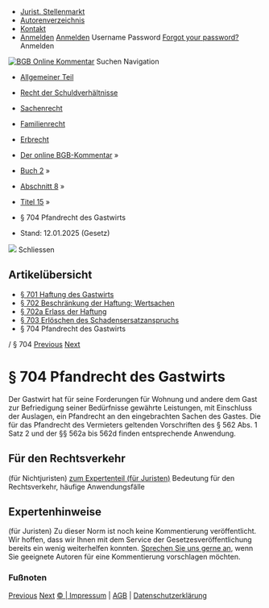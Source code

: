   * [Jurist. Stellenmarkt](https://bgb.kommentar.de/Buch-2/Abschnitt-8/Titel-15/</job-board> "Jurist. Stellenmarkt")
  * [Autorenverzeichnis](https://bgb.kommentar.de/Buch-2/Abschnitt-8/Titel-15/</Autorenverzeichnis> "Autorenverzeichnis")
  * [Kontakt](https://bgb.kommentar.de/Buch-2/Abschnitt-8/Titel-15/</Kontakt>)
  * [Anmelden](https://bgb.kommentar.de/Buch-2/Abschnitt-8/Titel-15/<#login> "show login form") [Anmelden](https://bgb.kommentar.de/Buch-2/Abschnitt-8/Titel-15/<#> "hide login form") Username Password
[Forgot your password?](https://bgb.kommentar.de/Buch-2/Abschnitt-8/Titel-15/</user/forgotpassword>) Anmelden 


[![BGB Online Kommentar](https://bgb.kommentar.de/extension/bgb/design/bgb/images/logo.png)](https://bgb.kommentar.de/Buch-2/Abschnitt-8/Titel-15/</> "BGB Online Kommentar")
Suchen
Navigation
  * [Allgemeiner Teil](https://bgb.kommentar.de/Buch-2/Abschnitt-8/Titel-15/</Buch-1>)
  * [Recht der Schuldverhältnisse](https://bgb.kommentar.de/Buch-2/Abschnitt-8/Titel-15/</Buch-2>)
  * [Sachenrecht](https://bgb.kommentar.de/Buch-2/Abschnitt-8/Titel-15/</Buch-3>)
  * [Familienrecht](https://bgb.kommentar.de/Buch-2/Abschnitt-8/Titel-15/</Buch-4>)
  * [Erbrecht](https://bgb.kommentar.de/Buch-2/Abschnitt-8/Titel-15/</Buch-5>)


  * [Der online BGB-Kommentar](https://bgb.kommentar.de/Buch-2/Abschnitt-8/Titel-15/</>) »
  * [Buch 2](https://bgb.kommentar.de/Buch-2/Abschnitt-8/Titel-15/</Buch-2>) »
  * [Abschnitt 8](https://bgb.kommentar.de/Buch-2/Abschnitt-8/Titel-15/</Buch-2/Abschnitt-8>) »
  * [Titel 15](https://bgb.kommentar.de/Buch-2/Abschnitt-8/Titel-15/</Buch-2/Abschnitt-8/Titel-15>) »
  * § 704 Pfandrecht des Gastwirts 
  * Stand: 12.01.2025 (Gesetz) 


![](https://vg01.met.vgwort.de/na/1c9909529ead4f509072c06d9081a7d5)
Schliessen 
## Artikelübersicht
  * [ § 701 Haftung des Gastwirts ](https://bgb.kommentar.de/Buch-2/Abschnitt-8/Titel-15/</Buch-2/Abschnitt-8/Titel-15/Haftung-des-Gastwirts>)
  * [ § 702 Beschränkung der Haftung; Wertsachen ](https://bgb.kommentar.de/Buch-2/Abschnitt-8/Titel-15/</Buch-2/Abschnitt-8/Titel-15/Beschraenkung-der-Haftung-Wertsachen>)
  * [ § 702a Erlass der Haftung ](https://bgb.kommentar.de/Buch-2/Abschnitt-8/Titel-15/</Buch-2/Abschnitt-8/Titel-15/Erlass-der-Haftung>)
  * [ § 703 Erlöschen des Schadensersatzanspruchs ](https://bgb.kommentar.de/Buch-2/Abschnitt-8/Titel-15/</Buch-2/Abschnitt-8/Titel-15/Erloeschen-des-Schadensersatzanspruchs>)
  * § 704 Pfandrecht des Gastwirts 


/ § 704 
[Previous](https://bgb.kommentar.de/Buch-2/Abschnitt-8/Titel-15/</Buch-2/Abschnitt-8/Titel-15/Erloeschen-des-Schadensersatzanspruchs> "§ 703 Erlöschen des Schadensersatzanspruchs") [Next](https://bgb.kommentar.de/Buch-2/Abschnitt-8/Titel-15/</Buch-2/Abschnitt-8/Titel-16/Untertitel-1/Rechtsnatur-der-Gesellschaft> "§ 705 Rechtsnatur der Gesellschaft")
# § 704 Pfandrecht des Gastwirts
Der Gastwirt hat für seine Forderungen für Wohnung und andere dem Gast zur Befriedigung seiner Bedürfnisse gewährte Leistungen, mit Einschluss der Auslagen, ein Pfandrecht an den eingebrachten Sachen des Gastes. Die für das Pfandrecht des Vermieters geltenden Vorschriften des § 562 Abs. 1 Satz 2 und der §§ 562a bis 562d finden entsprechende Anwendung.
## Für den Rechtsverkehr 
(für Nichtjuristen)
[zum Expertenteil (für Juristen)](https://bgb.kommentar.de/Buch-2/Abschnitt-8/Titel-15/<#expertenhinweise>)
Bedeutung für den Rechtsverkehr, häufige Anwendungsfälle
## Expertenhinweise
(für Juristen)
Zu dieser Norm ist noch keine Kommentierung veröffentlicht. Wir hoffen, dass wir Ihnen mit dem Service der Gesetzesveröffentlichung bereits ein wenig weiterhelfen konnten. [Sprechen Sie uns gerne an](https://bgb.kommentar.de/Buch-2/Abschnitt-8/Titel-15/</Kontakt>), wenn Sie geeignete Autoren für eine Kommentierung vorschlagen möchten. 
### Fußnoten
[Previous](https://bgb.kommentar.de/Buch-2/Abschnitt-8/Titel-15/</Buch-2/Abschnitt-8/Titel-15/Erloeschen-des-Schadensersatzanspruchs> "§ 703 Erlöschen des Schadensersatzanspruchs") [Next](https://bgb.kommentar.de/Buch-2/Abschnitt-8/Titel-15/</Buch-2/Abschnitt-8/Titel-16/Untertitel-1/Rechtsnatur-der-Gesellschaft> "§ 705 Rechtsnatur der Gesellschaft")
[© | Impressum](https://bgb.kommentar.de/Buch-2/Abschnitt-8/Titel-15/</Kontakt>) | [AGB](https://bgb.kommentar.de/Buch-2/Abschnitt-8/Titel-15/</AGB>) | [Datenschutzerklärung](https://bgb.kommentar.de/Buch-2/Abschnitt-8/Titel-15/</Datenschutzerklaerung-fuer-Leser>)
